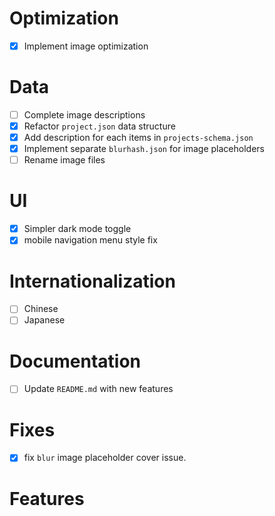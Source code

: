 # Optimization

- [x] Implement image optimization

# Data

- [ ] Complete image descriptions
- [x] Refactor `project.json` data structure
- [x] Add description for each items in `projects-schema.json`
- [x] Implement separate `blurhash.json` for image placeholders
- [ ] Rename image files

# UI

- [x] Simpler dark mode toggle
- [x] mobile navigation menu style fix

# Internationalization

- [ ] Chinese
- [ ] Japanese

# Documentation

- [ ] Update `README.md` with new features

# Fixes

- [x] fix `blur` image placeholder cover issue.

# Features
